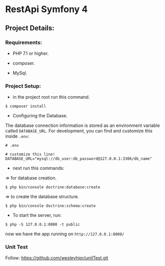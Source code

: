 # RestApi Symfony 4
## Project Details:

### Requirements:

- PHP 7.1 or higher.

- composer.

- MySql.

### Project Setup:

- in the project root run this command.

```
$ composer install
```
- Configuring the Database.

The database connection information is stored as an environment variable called ```DATABASE_URL```. For development, you can find and customize this inside ```.env```:
```
# .env

# customize this line!
DATABASE_URL="mysql://db_user:db_password@127.0.0.1:3306/db_name"
```

- next run this commands:

=> for database creation.
```
$ php bin/console doctrine:database:create 
```
=> to create the database structure.
``` 
$ php bin/console doctrine:schema:create
```
- To start the server, run:
```
$ php -S 127.0.0.1:8000 -t public
```
now we have the app running on ``` http://127.0.0.1:8000/ ```
### Unit Test
Follow:
https://github.com/wesleyhjpr/unitTest.git

